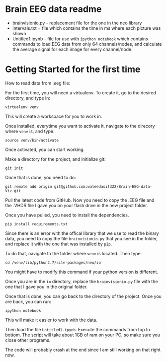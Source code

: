 Brain EEG data readme
=====================

* brainvisionio.py - replacement file for the one in the neo library
* intervals.txt = file which contains the time in ms where each picture was shown
* Untitled1.ipynb - file for use with `ipython notebook` which contains commands to load EEG data from only 64 channels/nodes, and calculate the average signal for each image for every channel/node.

# Getting Started for the first time

How to read data from .eeg file:

For the first time, you will need a virtualenv. To create it, go to the desired directory, and type in:

	virtualenv venv

This will create a workspace for you to work in.

Once installed, everytime you want to activate it, navigate to the direcory where `venv` is, and type:

	source venv/bin/activate

Once activated, you can start working. 

Make a directory for the project, and initialize git:

	git init

Once that is done, you need to do:

	git remote add origin git@github.com:waleedasif322/Brain-EEG-data-Viz.git

Pull the latest code from GitHub. Now you need to copy the .EEG file and the .VHDR file I gave you on your flash drive in the new project folder.

Once you have pulled, you need to install the dependencies.

	pip install requirements.txt

Since there is an error with the offical library that we use to read the binary data, you need to copy the file `brainvisionio.py` that you see in the folder, and replace it with the one that was installed by `pip`.

To do that, navigate to the folder where `venv` is located. Then type:

	cd /venv/lib/python2.7/site-packages/neo/io

You might have to modify this command if your python version is different.

Once you are in the `io` directory, replace the `brainvisionio.py` file with the one that I gave you in the original folder.

Once that is done, you can go back to the directory of the project. Once you are back, you can run:

	ipython notebook

This will  make it easier to work with the data.

Then load the file `Untitled1.ipynb`. Execute the commands from top to bottom.
The script will take about 1GB of ram on your PC, so make sure you close other programs.

The code will probably crash at the end since I am still working on that right now.


